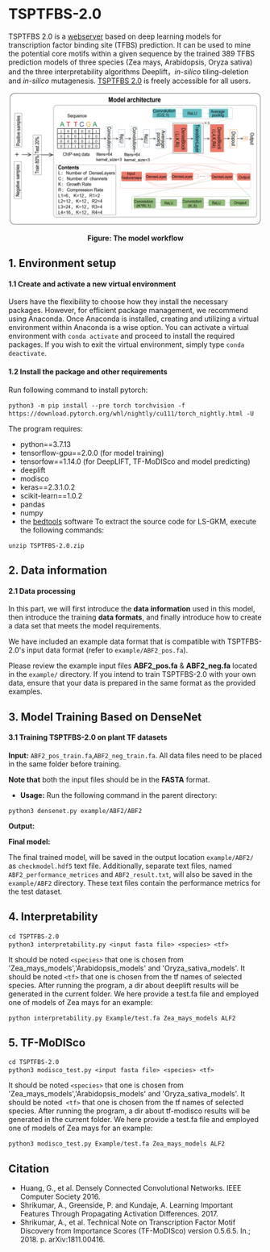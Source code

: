# TSPTFBS-2.0
TSPTFBS 2.0 is a [webserver](http://www.hzau-hulab.com/TSPTFBS/) based on deep learning models for transcription factor binding site (TFBS) prediction. It can be used to mine the potential core motifs within a given sequence by the trained 389 TFBS prediction models of three species (Zea mays, Arabidopsis, Oryza sativa) and the three interpretability algorithms Deeplift，*in-silico* tiling-deletion and *in-silico* mutagenesis. [TSPTFBS 2.0](https://github.com/liulifenyf/TSPTFBS-2.0) is freely accessible for all users. 

<p align="center">
<img src="TSPTFBS2.png">
</p>
<p align="center"><b>Figure: The model workflow</b></p> 

## 1. Environment setup 

#### 1.1 Create and activate a new virtual environment

Users have the flexibility to choose how they install the necessary packages. However, for efficient package management, we recommend using Anaconda. Once Anaconda is installed, creating and utilizing a virtual environment within Anaconda is a wise option. You can activate a virtual environment with `conda activate` and proceed to install the required packages. If you wish to exit the virtual environment, simply type `conda deactivate`.

#### 1.2 Install the package and other requirements

Run following command to install pytorch:

```
python3 -m pip install --pre torch torchvision -f https://download.pytorch.org/whl/nightly/cu111/torch_nightly.html -U
```

The program requires:
  * python==3.7.13
  * tensorflow-gpu==2.0.0 (for model training)
  * tensorfow==1.14.0 (for DeepLIFT, TF-MoDISco and model predicting)
  * deeplift
  * modisco
  * keras==2.3.1.0.2
  * scikit-learn==1.0.2
  * pandas 
  * numpy 
  * the [bedtools](https://bedtools.readthedocs.io/en/latest/) software
To extract the source code for LS-GKM, execute the following commands:

```
unzip TSPTFBS-2.0.zip
```

## 2. Data information

#### 2.1 Data processing

In this part, we will first introduce the **data information** used in this model, then introduce the training **data formats**, and finally introduce how to create a data set that meets the model requirements.

We have included an example data format that is compatible with TSPTFBS-2.0's input data format (refer to `example/ABF2_pos.fa`).

Please review the example input files **ABF2_pos.fa** & **ABF2_neg.fa** located in the `example/` directory. If you intend to train TSPTFBS-2.0 with your own data, ensure that your data is prepared in the same format as the provided examples.

## 3. Model Training Based on DenseNet

#### 3.1 Training TSPTFBS-2.0 on plant TF datasets
**Input:** `ABF2_pos_train.fa`,`ABF2_neg_train.fa`. 
All data files need to be placed in the same folder before training.

**Note that** both the input files should be in the **FASTA** format.

- **Usage:**
Run the following command in the parent directory:

```
python3 densenet.py example/ABF2/ABF2
```
**Output:** 

**Final model:** 

The final trained model, will be saved in the output location `example/ABF2/` as `checkmodel.hdf5` text file. Additionally, separate text files, named `ABF2_performance_metrices` and `ABF2_result.txt`, will also be saved in the `example/ABF2` directory. These text files contain the performance metrics for the test dataset.


## 4. Interpretability

```
cd TSPTFBS-2.0
python3 interpretability.py <input fasta file> <species> <tf>
```
It should be noted ```<species>``` that one is chosen from 'Zea_mays_models','Arabidopsis_models' and 'Oryza_sativa_models'.
It should be noted ```<tf>``` that one is chosen from the tf names of selected species.
After running the program, a dir about deeplift results will be generated in the current folder.
We here provide a test.fa file and employed one of models of Zea mays for an example: 
```
python interpretability.py Example/test.fa Zea_mays_models ALF2 
```
## 5. TF-MoDISco
```
cd TSPTFBS-2.0
python3 modisco_test.py <input fasta file> <species> <tf>
```
It should be noted ```<species>``` that one is chosen from 'Zea_mays_models','Arabidopsis_models' and 'Oryza_sativa_models'.
It should be noted``` <tf>``` that one is chosen from the tf names of selected species.
After running the program, a dir about tf-modisco results will be generated in the current folder.
We here provide a test.fa file and employed one of models of Zea mays for an example: 
```
python3 modisco_test.py Example/test.fa Zea_mays_models ALF2 
```
## Citation
* Huang, G., et al. Densely Connected Convolutional Networks. IEEE Computer Society 2016.
* Shrikumar, A., Greenside, P. and Kundaje, A. Learning Important Features Through Propagating Activation Differences. 2017.
* Shrikumar, A., et al. Technical Note on Transcription Factor Motif Discovery from Importance Scores (TF-MoDISco) version 0.5.6.5. In.; 2018. p. arXiv:1811.00416.
